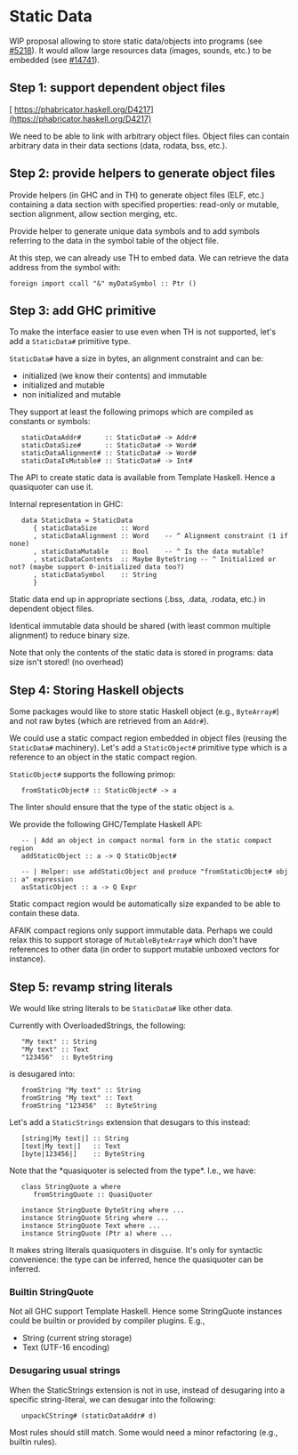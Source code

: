 # Static Data



WIP proposal allowing to store static data/objects into programs (see [\#5218](https://gitlab.staging.haskell.org/ghc/ghc/issues/5218)). It would allow large resources data (images, sounds, etc.) to be embedded (see [\#14741](https://gitlab.staging.haskell.org/ghc/ghc/issues/14741)).


## Step 1: support dependent object files



[ https://phabricator.haskell.org/D4217](https://phabricator.haskell.org/D4217)



We need to be able to link with arbitrary object files. Object files can contain arbitrary data in their data sections (data, rodata, bss, etc.).


## Step 2: provide helpers to generate object files



Provide helpers (in GHC and in TH) to generate object files (ELF, etc.) containing a data section with specified properties: read-only or mutable, section alignment, allow section merging, etc.



Provide helper to generate unique data symbols and to add symbols referring to the data in the symbol table of the object file.



At this step, we can already use TH to embed data. We can retrieve the data address from the symbol with:


```
foreign import ccall "&" myDataSymbol :: Ptr ()
```

## Step 3: add GHC primitive



To make the interface easier to use even when TH is not supported, let's add a `StaticData#` primitive type.



`StaticData#` have a size in bytes, an alignment constraint and can be:


- initialized (we know their contents) and immutable
- initialized and mutable
- non initialized and mutable


They support at least the following primops which are compiled as constants or
symbols:


```
   staticDataAddr#      :: StaticData# -> Addr#
   staticDataSize#      :: StaticData# -> Word#
   staticDataAlignment# :: StaticData# -> Word#
   staticDataIsMutable# :: StaticData# -> Int#
```


The API to create static data is available from Template Haskell. Hence a
quasiquoter can use it.



Internal representation in GHC:


```
   data StaticData = StaticData
      { staticDataSize      :: Word
      , staticDataAlignment :: Word    -- ^ Alignment constraint (1 if none)
      , staticDataMutable   :: Bool    -- ^ Is the data mutable?
      , staticDataContents  :: Maybe ByteString -- ^ Initialized or not? (maybe support 0-initialized data too?)
      , staticDataSymbol    :: String
      }
```


Static data end up in appropriate sections (.bss, .data, .rodata, etc.) in dependent object files.



Identical immutable data should be shared (with least common multiple alignment) to reduce binary size.



Note that only the contents of the static data is stored in programs: data size
isn't stored! (no overhead)


## Step 4: Storing Haskell objects



Some packages would like to store static Haskell object (e.g., `ByteArray#`) and not raw bytes (which are retrieved from an
`Addr#`).



We could use a static compact region embedded in object files (reusing the `StaticData#` machinery). Let's add a
`StaticObject#` primitive type which is a reference to an object in the static
compact region.



`StaticObject#` supports the following primop:


```
   fromStaticObject# :: StaticObject# -> a
```


The linter should ensure that the type of the static object is `a`.



We provide the following GHC/Template Haskell API:


```
   -- | Add an object in compact normal form in the static compact region
   addStaticObject :: a -> Q StaticObject#

   -- | Helper: use addStaticObject and produce "fromStaticObject# obj :: a" expression
   asStaticObject :: a -> Q Expr
```


Static compact region would be automatically size expanded to be able to contain
these data.



AFAIK compact regions only support immutable data. Perhaps we could relax this
to support storage of `MutableByteArray#` which don't have references to other data
(in order to support mutable unboxed vectors for instance).


## Step 5: revamp string literals



We would like string literals to be `StaticData#` like other data.



Currently with OverloadedStrings, the following:


```
   "My text" :: String
   "My text" :: Text
   "123456"  :: ByteString
```


is desugared into:


```
   fromString "My text" :: String
   fromString "My text" :: Text
   fromString "123456"  :: ByteString
```


Let's add a `StaticStrings` extension that desugars to this instead:


```
   [string|My text|] :: String
   [text|My text|]   :: Text
   [byte|123456|]    :: ByteString
```


Note that the \*quasiquoter is selected from the type\*. I.e., we have:


```
   class StringQuote a where
      fromStringQuote :: QuasiQuoter

   instance StringQuote ByteString where ...
   instance StringQuote String where ...
   instance StringQuote Text where ...
   instance StringQuote (Ptr a) where ...
```


It makes string literals quasiquoters in disguise. It's only for syntactic convenience: the type can be inferred, hence the quasiquoter can be inferred.


### Builtin StringQuote



Not all GHC support Template Haskell. Hence some StringQuote instances could be builtin or provided by compiler plugins. E.g.,


- String (current string storage)
- Text (UTF-16 encoding)

### Desugaring usual strings



When the StaticStrings extension is not in use, instead of desugaring into a specific string-literal, we can desugar into the following:


```
   unpackCString# (staticDataAddr# d)
```


Most rules should still match. Some would need a minor refactoring (e.g., builtin rules).


